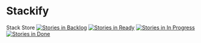 # Stackify
Stack Store
[![Stories in Backlog](https://badge.waffle.io/kaitohara/stackstore.png?label=backlog&title=Backlog)](http://waffle.io/kaitohara/stackstore)
[![Stories in Ready](https://badge.waffle.io/kaitohara/stackstore.png?label=ready&title=Ready)](http://waffle.io/kaitohara/stackstore)
[![Stories in In Progress](https://badge.waffle.io/kaitohara/stackstore.png?label=in-progress&title=In%20Progress)](http://waffle.io/kaitohara/stackstore)
[![Stories in Done](https://badge.waffle.io/kaitohara/stackstore.png?label=done&title=Done)](http://waffle.io/kaitohara/stackstore)
